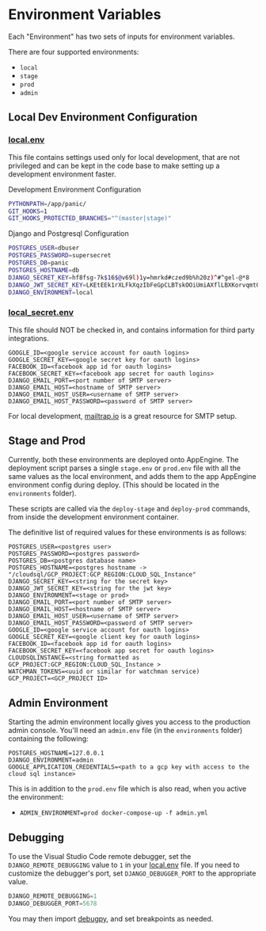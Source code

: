 # Environment Variables

Each "Environment" has two sets of inputs for environment variables.

There are four supported environments:
- `local`
- `stage`
- `prod`
- `admin`

## Local Dev Environment Configuration


### [local.env](./local.env)

This file contains settings used only for local development, that are not privileged and can be kept in the code base to make setting up a development environment faster.


Development Environment Configuration
```bash
PYTHONPATH=/app/panic/
GIT_HOOKS=1
GIT_HOOKS_PROTECTED_BRANCHES="^(master|stage)"
```

Django and Postgresql Configuration
```bash
POSTGRES_USER=dbuser
POSTGRES_PASSWORD=supersecret
POSTGRES_DB=panic
POSTGRES_HOSTNAME=db
DJANGO_SECRET_KEY=hf8fsg-7k$16$@v69l)1y=hmrkd#czed9b%h20z)^#^gel-@*8
DJANGO_JWT_SECRET_KEY=LKEtEEk1rXLFkXqzIbFeGpCLBTskOOiUmiAXflLBXKorvqmtOvq05ZyhUPcIwoL6fZHs5bcU6w7UWPRBHOwPAXE1VI98YJY5UBvIM4zdohfJxtnG923JI9Ge
DJANGO_ENVIRONMENT=local
```

### [local_secret.env](./local_secret.env)

This file should NOT be checked in, and contains information for third party integrations.

```
GOOGLE_ID=<google service account for oauth logins>
GOOGLE_SECRET_KEY=<google secret key for oauth logins>
FACEBOOK_ID=<facebook app id for oauth logins>
FACEBOOK_SECRET_KEY=<facebook app secret for oauth logins>
DJANGO_EMAIL_PORT=<port number of SMTP server>
DJANGO_EMAIL_HOST=<hostname of SMTP server>
DJANGO_EMAIL_HOST_USER=<username of SMTP server>
DJANGO_EMAIL_HOST_PASSWORD=<password of SMTP server>
```

For local development, [mailtrap.io](https://mailtrap.io/) is a great resource for SMTP setup.

## Stage and Prod

Currently, both these environments are deployed onto AppEngine.
The deployment script parses a single `stage.env` or `prod.env` file with all the same values as the local environment,
and adds them to the app AppEngine environment config during deploy.  (This should be located in the `environments` folder).

These scripts are called via the `deploy-stage` and `deploy-prod` commands, from inside the development environment container.

The definitive list of required values for these environments is as follows:

```
POSTGRES_USER=<postgres user>
POSTGRES_PASSWORD=<postgres password>
POSTGRES_DB=<postgres database name>
POSTGRES_HOSTNAME=<postgres hostname -> "/cloudsql/GCP_PROJECT:GCP_REGION:CLOUD_SQL_Instance"
DJANGO_SECRET_KEY=<string for the secret key>
DJANGO_JWT_SECRET_KEY=<string for the jwt key>
DJANGO_ENVIRONMENT=<stage or prod>
DJANGO_EMAIL_PORT=<port number of SMTP server>
DJANGO_EMAIL_HOST=<hostname of SMTP server>
DJANGO_EMAIL_HOST_USER=<username of SMTP server>
DJANGO_EMAIL_HOST_PASSWORD=<password of SMTP server>
GOOGLE_ID=<google service account for oauth logins>
GOOGLE_SECRET_KEY=<google client key for oauth logins>
FACEBOOK_ID=<facebook app id for oauth logins>
FACEBOOK_SECRET_KEY=<facebook app secret for oauth logins>
CLOUDSQLINSTANCE=<string formatted as GCP_PROJECT:GCP_REGION:CLOUD_SQL_Instance >
WATCHMAN_TOKENS=<uuid or similar for watchman service)
GCP_PROJECT=<GCP_PROJECT ID>
```

## Admin Environment

Starting the admin environment locally gives you access to the production admin console.
You'll need an `admin.env` file (in the `environments` folder) containing the following:

```
POSTGRES_HOSTNAME=127.0.0.1
DJANGO_ENVIRONMENT=admin
GOOGLE_APPLICATION_CREDENTIALS=<path to a gcp key with access to the cloud sql instance>
```

This is in addition to the `prod.env` file which is also read, when you active the environment:
- `ADMIN_ENVIRONMENT=prod docker-compose-up -f admin.yml`

## Debugging

To use the Visual Studio Code remote debugger, set the `DJANGO_REMOTE_DEBUGGING` value to `1` in your [local.env](./local.env) file.  If you need to customize the debugger's port, set `DJANGO_DEBUGGER_PORT` to the appropriate value.

```python
DJANGO_REMOTE_DEBUGGING=1 
DJANGO_DEBUGGER_PORT=5678
```
You may then import [debugpy](https://github.com/microsoft/debugpy), and set breakpoints as needed.
